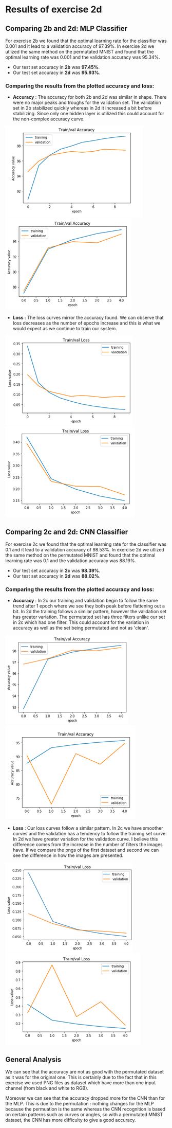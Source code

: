 # Results of exercise 2d

## Comparing 2b and 2d: MLP Classifier

For exercise 2b we found that the optimal learning rate for the classifier was 0.001 and it lead to a validation accuracy of 97.39%.
In exercise 2d we utlized the same method on the permutated MNIST and found that the optimal learning rate was 0.001 and the validation accuracy was 95.34%.
* Our test set accuracy in **2b** was **97.45%**. 
* Our test set accuracy in **2d** was **95.93%**.

### Comparing the results from the plotted accuracy and loss:

* **Accuracy** : The accuracy for both 2b and 2d was similar in shape. There were no major peaks and troughs for the validation set. The validation set in 2b stabilized quickly whereas in 2d it increased a bit before stabilizing. Since only one hidden layer is utilized this could account for the non-complex accuracy curve.

![](images/accuracy2b.png)
![](images/accuracy2d.png)

* **Loss** : The loss curves mirror the accuracy found. We can observe that loss decreases as the number of epochs increase and this is what we would expect as we continue to train our system.

![](images/loss2b.png)
![](images/loss2d.png)


## Comparing 2c and 2d: CNN Classifier

For exercise 2c we found that the optimal learning rate for the classifier was 0.1 and it lead to a validation accuracy of 98.53%.
In exercise 2d we utlized the same method on the permutated MNIST and found that the optimal learning rate was 0.1 and the validation accuracy was 88.19%.

* Our test set accuracy in **2c** was **98.39%**. 
* Our test set accuracy in **2d** was **88.02%**.

### Comparing the results from the plotted accuracy and loss:

* **Accuracy** : In 2c our training and validation begin to follow the same trend after 1 epoch where we see they both peak before flattening out a bit. In 2d the training follows a similar pattern, however the validation set has greater variation. The permutated set has three filters unlike our set in 2c which had one filter. This could account for the variation in accuracy as well as the set being permutated and not as 'clean'. 

![](images/accuracy2c.png)
![](images/accuracy2d_cnn.png)

* **Loss** : Our loss curves follow a similar pattern. In 2c we have smoother curves and the validation has a tendency to follow the training set curve. In 2d we have greater variation for the validation curve. I believe this difference comes from the increase in the number of filters the images have. If we compare the pngs of the first dataset and second we can see the difference in how the images are presented.

![](images/loss2c.png)
![](images/loss2d_cnn.png)


## General Analysis

We can see that the accuracy are not as good with the permutated dataset as it was for the original one. This is certainly due to the fact that in this exercise we used PNG files as dataset which have more than one input channel (from black and white to RGB).

Moreover we can see that the accuracy dropped more for the CNN than for the MLP. This is due to the permutation : nothing changes for the MLP because the permuation is the same whereas the CNN recognition is based on certain patterns such as curves or angles, so with a permutated MNIST dataset, the CNN has more difficulty to give a good accuracy.
